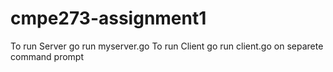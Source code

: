 # cmpe273-assignment1
To run Server go run myserver.go
To run Client go run client.go on separete command prompt
